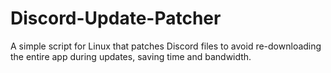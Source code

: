 # Discord-Update-Patcher
A simple script for Linux that patches Discord files to avoid re-downloading the entire app during updates, saving time and bandwidth.

